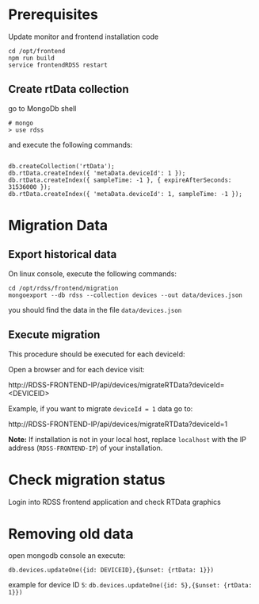 # Prerequisites

Update monitor and frontend installation code

```
cd /opt/frontend
npm run build
service frontendRDSS restart
```

## Create rtData collection

go to MongoDb shell

```
# mongo
> use rdss
```

and execute the following commands:

```

db.createCollection('rtData');
db.rtData.createIndex({ 'metaData.deviceId': 1 });
db.rtData.createIndex({ sampleTime: -1 }, { expireAfterSeconds: 31536000 });
db.rtData.createIndex({ 'metaData.deviceId': 1, sampleTime: -1 });
```

# Migration Data

## Export historical data

On linux console, execute the following commands:

```
cd /opt/rdss/frontend/migration
mongoexport --db rdss --collection devices --out data/devices.json

```

you should find the data in the file `data/devices.json`

## Execute migration

This procedure should be executed for each deviceId:

Open a browser and for each device visit:

http://RDSS-FRONTEND-IP/api/devices/migrateRTData?deviceId=&lt;DEVICEID&gt;

Example, if you want to migrate `deviceId = 1` data go to:

http://RDSS-FRONTEND-IP/api/devices/migrateRTData?deviceId=1

**Note:** If installation is not in your local host, replace `localhost` with the IP address (`RDSS-FRONTEND-IP`) of your installation.

# Check migration status

Login into RDSS frontend application and check RTData graphics

# Removing old data

open mongodb console an execute:

`db.devices.updateOne({id: DEVICEID},{$unset: {rtData: 1}})`

example for device ID `5`:
`db.devices.updateOne({id: 5},{$unset: {rtData: 1}})`
